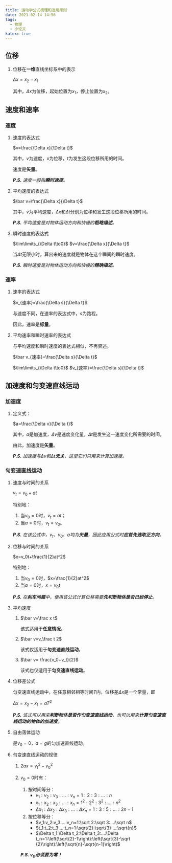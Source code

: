 ```yaml
---
title: 运动学公式梳理和选用原则
date: 2021-02-14 14:56
tags:
  - 物理
  - 小论文
katex: true
---
```


## 位移

1. 位移在**一维**直线坐标系中的表示

   $\Delta x=x_2-x_1$

   其中，$\Delta x$为位移，起始位置为$x_1$，停止位置为$x_2$。

## 速度和速率

### 速度

1. 速度的表达式

   $v=\frac{\Delta x}{\Delta t}$

   其中，$v$为速度，$x$为位移，$t$为发生这段位移所用的时间。

   速度是**矢量**。

   ***P.S.*** *速度一般指**瞬时速度**。*

2. 平均速度的表达式

   $\bar v=\frac{\Delta x}{\Delta t}$

   其中，$\bar v$为平均速度，$\Delta x$和$\Delta t$分别为位移和发生这段位移所用的时间。

   ***P.S.*** *平均速度是对物体运动方向和快慢的**粗略描述**。*

3. 瞬时速度的表达式

   $\lim\limits_{\Delta t\to0}$ $v=\frac{\Delta x}{\Delta t}$

   当$\Delta t$无限小时，算出来的速度就是物体在这个瞬间的瞬时速度。

   ***P.S.*** *瞬时速度是对物体运动方向和快慢的**精确描述**。*

### 速率

1. 速率的表达式

   $v_{速率}=\frac{\Delta s}{\Delta t}$

   与速度不同，在速率的表达式中，$s$为路程。

   因此，速率是**标量**。

2. 平均速率和瞬时速率的表达式

   与平均速度和瞬时速度的表达式相似，不再赘述。

   $\bar v_{速率}=\frac{\Delta s}{\Delta t}$

   $\lim\limits_{\Delta t\to0}$ $v_{速率}=\frac{\Delta s}{\Delta t}$

## 加速度和匀变速直线运动

### 加速度

1. 定义式：

   $a=\frac{\Delta v}{\Delta t}$

   其中，$a$是加速度，$\Delta v$是速度变化量，$\Delta t$是发生这一速度变化所需要的时间。

   由此，加速度是**矢量**。

   ***P.S.*** *加速度与$\Delta v$和$\Delta t$**无关**，这里它们只用来计算加速度。*

### 匀变速直线运动

1. 速度与时间的关系

   $v_t=v_0+at$

   特别地：

   1. 当$v_0=0$时，$v_t=at$；
   2. 当$a=0$时，$v_t=v_0$。

   ***P.S.*** *在该公式中，$v_t$、$v_0$、$a$均为**矢量**，因此应用公式时**应首先选取正方向**。*

2. 位移与时间的关系

   $x=v_0t+\frac{1}{2}at^2$

   特别地：

   1. 当$v_0=0$时，$x=\frac{1}{2}at^2$
   2. 当$a=0$时，$x=v_0t$

   ***P.S.***  *在**刹车问题**中，使用该公式计算位移需要**先判断物体是否已经停止**。*

3. 平均速度

   1. $\bar v=\frac x t$

      该式适用于**任意情况**。

   2. $\bar v=v_\frac t 2$

      该式仅适用于**匀变速直线运动**。

   3. $\bar v= \frac{v_0+v_t}{2}$

      该式也仅适用于**匀变速直线运动**。

4. 位移差公式

   匀变速直线运动中，在任意相邻相等时间$T$内，位移差$\Delta x$是一个常量，即

   $\Delta x=x_2-x_1=aT^2$

   ***P.S.*** *该式可以用来**判断物体是否作匀变速直线运动**，也可以用来**计算匀变速直线运动的物体的加速度**。*

5. 自由落体运动

   是$v_0=0$，$a=g$的匀加速直线运动。

6. 匀变速直线运动的规律

   1. $2ax=v_t^2-v_0^2$
   
   2. $v_0=0$时有：
   
      1. 按时间等分：
         - $v_1:v_2:v_3:...:v_n=1:2:3:...:n$
         - $x_1:x_2:x_3:...:x_n=1^2:2^2:3^2:...:n^2$
         - $\Delta x_1:\Delta x_2:\Delta x_3:...:\Delta x_n=1:3:5:...:2n-1$
      2. 按位移等分：
         - $v_1:v_2:v_3:...:v_n=1:\sqrt 2:\sqrt 3:...:\sqrt n$
         - $t_1:t_2:t_3:...:t_n=1:\sqrt{2}:\sqrt{3}:...:\sqrt{n}$
         - $\Delta t_1:\Delta t_2:\Delta t_3:...:\Delta t_n=1:\left(\sqrt{2}-1\right):\left(\sqrt{3}-\sqrt {2}\right):\left(\sqrt{n}-\sqrt{n-1}\right)$
   
       ***P.S. $v_0$必须要为零！***